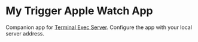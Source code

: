 #  My Trigger Apple Watch App

Companion app for [Terminal Exec Server](https://github.com/siniradam/terminalExecServer).
Configure the app with your local server address.
